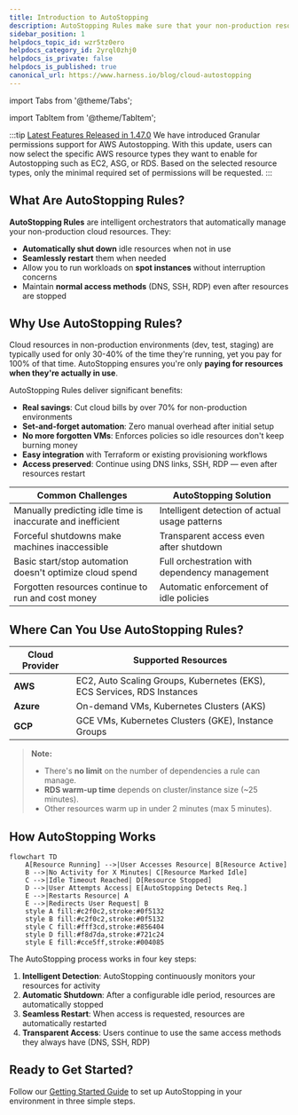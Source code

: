 ```yaml
---
title: Introduction to AutoStopping
description: AutoStopping Rules make sure that your non-production resources run only when used, and never when idle.
sidebar_position: 1
helpdocs_topic_id: wzr5tz0ero
helpdocs_category_id: 2yrql0zhj0
helpdocs_is_private: false
helpdocs_is_published: true
canonical_url: https://www.harness.io/blog/cloud-autostopping
---
```

import Tabs from '@theme/Tabs';

import TabItem from '@theme/TabItem';


:::tip [Latest Features Released in 1.47.0](/release-notes/cloud-cost-management#april-2025---version-1470)
<Tabs>
  <TabItem value="Granular permissions support for AWS Autostopping">We have introduced Granular permissions support for AWS Autostopping. With this update, users can now select the specific AWS resource types they want to enable for Autostopping such as EC2, ASG, or RDS. Based on the selected resource types, only the minimal required set of permissions will be requested.  </TabItem>
</Tabs>
:::

## What Are AutoStopping Rules?

**AutoStopping Rules** are intelligent orchestrators that automatically manage your non-production cloud resources. They:

- **Automatically shut down** idle resources when not in use
- **Seamlessly restart** them when needed
- Allow you to run workloads on **spot instances** without interruption concerns
- Maintain **normal access methods** (DNS, SSH, RDP) even after resources are stopped

## Why Use AutoStopping Rules?

Cloud resources in non-production environments (dev, test, staging) are typically used for only 30-40% of the time they're running, yet you pay for 100% of that time. AutoStopping ensures you're only **paying for resources when they're actually in use**.

AutoStopping Rules deliver significant benefits:

- **Real savings**: Cut cloud bills by over 70% for non-production environments
- **Set-and-forget automation**: Zero manual overhead after initial setup
- **No more forgotten VMs**: Enforces policies so idle resources don't keep burning money
- **Easy integration** with Terraform or existing provisioning workflows
- **Access preserved**: Continue using DNS links, SSH, RDP — even after resources restart

| Common Challenges | AutoStopping Solution |
|-------------------|------------------------|
| Manually predicting idle time is inaccurate and inefficient | Intelligent detection of actual usage patterns |
| Forceful shutdowns make machines inaccessible | Transparent access even after shutdown |
| Basic start/stop automation doesn't optimize cloud spend | Full orchestration with dependency management |
| Forgotten resources continue to run and cost money | Automatic enforcement of idle policies |

## Where Can You Use AutoStopping Rules?

| Cloud Provider | Supported Resources |
|----------------|---------------------|
| **AWS**        | EC2, Auto Scaling Groups, Kubernetes (EKS), ECS Services, RDS Instances |
| **Azure**      | On-demand VMs, Kubernetes Clusters (AKS)  |
| **GCP**        | GCE VMs, Kubernetes Clusters (GKE), Instance Groups |

> **Note:**  
> - There's **no limit** on the number of dependencies a rule can manage.  
> - **RDS warm-up time** depends on cluster/instance size (~25 minutes).  
> - Other resources warm up in under 2 minutes (max 5 minutes).

## How AutoStopping Works

```mermaid
flowchart TD
    A[Resource Running] -->|User Accesses Resource| B[Resource Active]
    B -->|No Activity for X Minutes| C[Resource Marked Idle]
    C -->|Idle Timeout Reached| D[Resource Stopped]
    D -->|User Attempts Access| E[AutoStopping Detects Req.]
    E -->|Restarts Resource| A
    E -->|Redirects User Request| B
    style A fill:#c2f0c2,stroke:#0f5132
    style B fill:#c2f0c2,stroke:#0f5132
    style C fill:#fff3cd,stroke:#856404
    style D fill:#f8d7da,stroke:#721c24
    style E fill:#cce5ff,stroke:#004085
```

The AutoStopping process works in four key steps:

1. **Intelligent Detection**: AutoStopping continuously monitors your resources for activity
2. **Automatic Shutdown**: After a configurable idle period, resources are automatically stopped
3. **Seamless Restart**: When access is requested, resources are automatically restarted
4. **Transparent Access**: Users continue to use the same access methods they always have (DNS, SSH, RDP)

## Ready to Get Started?

Follow our [Getting Started Guide](./getting-started.md) to set up AutoStopping in your environment in three simple steps.
